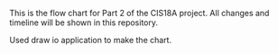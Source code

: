 This is the flow chart for Part 2 of the CIS18A project. 
All changes and timeline will be shown in this repository.

Used draw io application to make the chart. 

